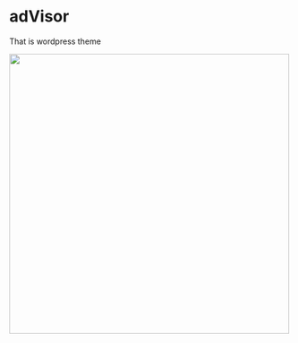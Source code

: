 # adVisor

That is wordpress theme

<img src="https://github.com/ryanhall9/adVisor_wp_theme/blob/master/advisor_preview.png" width="500"/>
